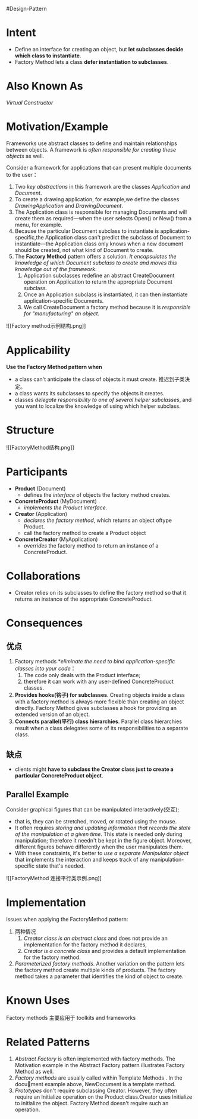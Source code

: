 #Design-Pattern
# Intent
- Define an interface for creating an object, but **let subclasses decide which class to instantiate**. 
- Factory Method lets a class **defer instantiation to subclasses**.

# Also Known As
*Virtual Constructor*

# Motivation/Example
Frameworks use abstract classes to define and maintain relationships between objects. A framework is *often responsible for creating these objects* as well. 

Consider a framework for applications that can present multiple documents to the user：
1. Two *key abstractions* in this framework are the classes *Application* and *Document*. 
2. To create a drawing application, for example,we define the classes *DrawingApplication* and *DrawingDocument*.
3. The Application class is responsible for managing Documents and will create them as required—when the user selects Open() or New() from a menu, for example.
4. Because the particular Document subclass to instantiate is application-specific,the Application class can't predict the subclass of Document to instantiate—the Application class only knows when a new document should be created, not what kind of Document to create. 
5. The **Factory Method** pattern offers a solution. *It encapsulates the knowledge of which Document subclass to create and moves this knowledge out of the framework*.
	1. Application subclasses redefine an abstract CreateDocument operation on Application to return the appropriate Document subclass.
	2. Once an Application subclass is instantiated, it can then instantiate application-specific Documents. 
	3. We call CreateDocument a factory method because it is *responsible for "manufacturing" an object*.

![[Factory method示例结构.png]]

# Applicability 
**Use the Factory Method pattern when** 
- a class can't anticipate the class of objects it must create. 推迟到子类决定。
- a class wants its subclasses to specify the objects it creates. 
- classes *delegate responsibility to one of several helper subclasses*, and you want to localize the knowledge of using which helper subclass.

# Structure
![[FactoryMethod结构.png]]

# Participants 
- **Product** (Document)
	- defines the *interface* of objects the factory method creates. 
- **ConcreteProduct** (MyDocument) 
	- *implements the Product interface*. 
- **Creator** (Application) 
	- *declares the factory method*, which returns an object oftype Product.
	- call the factory method to create a Product object
- **ConcreteCreator** (MyApplication) 
	- *overrides* the factory method to return an instance of a ConcreteProduct.

# Collaborations 
- Creator relies on its subclasses to define the factory method so that it returns an instance of the appropriate ConcreteProduct.

# Consequences
## 优点
1. Factory methods **eliminate the need to bind application-specific classes into your code*：
	1. The code only deals with the Product interface; 
	2. therefore it can work with any user-defined ConcreteProduct classes.
2. **Provides hooks(钩子) for subclasses**. Creating objects inside a class with a factory method is always more flexible than creating an object directly. Factory Method gives subclasses a hook for providing an extended version of an object. 
3. **Connects parallel(平行) class hierarchies**. Parallel class hierarchies result when a class delegates some of its responsibilities to a separate class.

## 缺点
- clients might **have to subclass the Creator class just to create a particular ConcreteProduct object**. 
## Parallel Example
Consider graphical figures that can be manipulated interactively(交互); 
- that is, they can be stretched, moved, or rotated using the mouse.
- It often requires *storing and updating information that records the state of the manipulation at a given time*. This state is needed only during manipulation; therefore it needn't be kept in the figure object. Moreover, different figures behave differently when the user manipulates them.
- With these constraints, it's better to *use a separate Manipulator object* that implements the interaction and keeps track of any manipulation-specific state that's needed. 

![[FactoryMethod 连接平行类示例.png]]

# Implementation 
issues when applying the FactoryMethod pattern: 
1. 两种情况
	1. *Creator class is an abstract class* and does not provide an implementation for the factory method it declares, 
	2. *Creator is a concrete class* and provides a default implementation for the factory method. 
2. *Parameterized factory methods*. Another variation on the pattern lets the factory method create multiple kinds of products. The factory method takes a parameter that identifies the kind of object to create. 

# Known Uses
Factory methods 主要应用于 toolkits and frameworks

# Related Patterns
1. *Abstract Factory* is often implemented with factory methods. The Motivation example in the Abstract Factory pattern illustrates Factory Method as well. 
2. *Factory methods* are usually called within Template Methods . In the document example above, NewDocument is a template method. 
3. *Prototypes*  don't require subclassing Creator. However, they often require an Initialize operation on the Product class.Creator uses Initialize to initialize the object. Factory Method doesn't require such an operation.